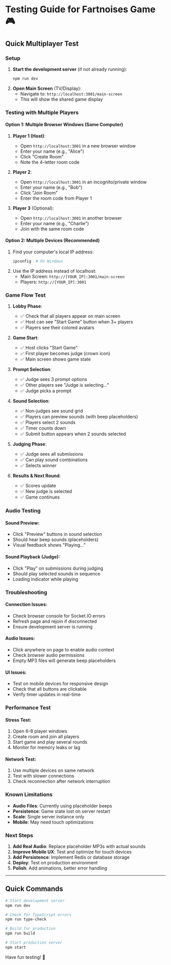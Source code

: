 # Testing Guide for Fartnoises Game 🎮

## Quick Multiplayer Test

### Setup

1. **Start the development server** (if not already running):
   ```bash
   npm run dev
   ```
2. **Open Main Screen** (TV/Display):
   - Navigate to: `http://localhost:3001/main-screen`
   - This will show the shared game display

### Testing with Multiple Players

#### Option 1: Multiple Browser Windows (Same Computer)

1. **Player 1 (Host)**:

   - Open `http://localhost:3001` in a new browser window
   - Enter your name (e.g., "Alice")
   - Click "Create Room"
   - Note the 4-letter room code

2. **Player 2**:

   - Open `http://localhost:3001` in an incognito/private window
   - Enter your name (e.g., "Bob")
   - Click "Join Room"
   - Enter the room code from Player 1

3. **Player 3** (Optional):
   - Open `http://localhost:3001` in another browser
   - Enter your name (e.g., "Charlie")
   - Join with the same room code

#### Option 2: Multiple Devices (Recommended)

1. Find your computer's local IP address:
   ```bash
   ipconfig  # On Windows
   ```
2. Use the IP address instead of localhost:
   - Main Screen: `http://[YOUR_IP]:3001/main-screen`
   - Players: `http://[YOUR_IP]:3001`

### Game Flow Test

1. **Lobby Phase**:

   - ✅ Check that all players appear on main screen
   - ✅ Host can see "Start Game" button when 3+ players
   - ✅ Players see their colored avatars

2. **Game Start**:

   - ✅ Host clicks "Start Game"
   - ✅ First player becomes judge (crown icon)
   - ✅ Main screen shows game state

3. **Prompt Selection**:

   - ✅ Judge sees 3 prompt options
   - ✅ Other players see "Judge is selecting..."
   - ✅ Judge picks a prompt

4. **Sound Selection**:

   - ✅ Non-judges see sound grid
   - ✅ Players can preview sounds (with beep placeholders)
   - ✅ Players select 2 sounds
   - ✅ Timer counts down
   - ✅ Submit button appears when 2 sounds selected

5. **Judging Phase**:

   - ✅ Judge sees all submissions
   - ✅ Can play sound combinations
   - ✅ Selects winner

6. **Results & Next Round**:
   - ✅ Scores update
   - ✅ New judge is selected
   - ✅ Game continues

### Audio Testing

#### Sound Preview:

- Click "Preview" buttons in sound selection
- Should hear beep sounds (placeholders)
- Visual feedback shows "Playing..."

#### Sound Playback (Judge):

- Click "Play" on submissions during judging
- Should play selected sounds in sequence
- Loading indicator while playing

### Troubleshooting

#### Connection Issues:

- Check browser console for Socket.IO errors
- Refresh page and rejoin if disconnected
- Ensure development server is running

#### Audio Issues:

- Click anywhere on page to enable audio context
- Check browser audio permissions
- Empty MP3 files will generate beep placeholders

#### UI Issues:

- Test on mobile devices for responsive design
- Check that all buttons are clickable
- Verify timer updates in real-time

### Performance Test

#### Stress Test:

1. Open 6-8 player windows
2. Create room and join all players
3. Start game and play several rounds
4. Monitor for memory leaks or lag

#### Network Test:

1. Use multiple devices on same network
2. Test with slower connections
3. Check reconnection after network interruption

### Known Limitations

- **Audio Files**: Currently using placeholder beeps
- **Persistence**: Game state lost on server restart
- **Scale**: Single server instance only
- **Mobile**: May need touch optimizations

### Next Steps

1. **Add Real Audio**: Replace placeholder MP3s with actual sounds
2. **Improve Mobile UX**: Test and optimize for touch devices
3. **Add Persistence**: Implement Redis or database storage
4. **Deploy**: Test on production environment
5. **Polish**: Add animations, better error handling

---

## Quick Commands

```bash
# Start development server
npm run dev

# Check for TypeScript errors
npm run type-check

# Build for production
npm run build

# Start production server
npm start
```

Have fun testing! 🎉
